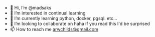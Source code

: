 - 👋 Hi, I’m @madsaks
- 👀 I’m interested in continual learning
- 🌱 I’m currently learning python, docker, pgsql. etc...
- 💞️ I’m looking to collaborate on haha if you read this I'd be surprised
- 📫 How to reach me arwchilds@gmail.com

<!---
madsaks/madsaks is a ✨ special ✨ repository because its `README.md` (this file) appears on your GitHub profile.
You can click the Preview link to take a look at your changes.
--->
